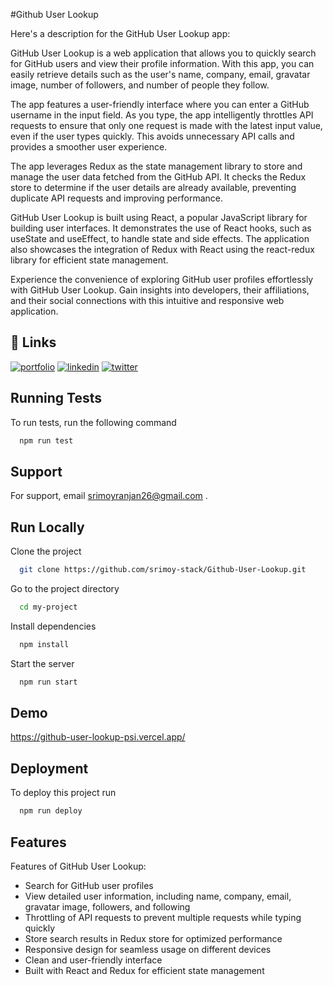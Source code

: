 
#Github User Lookup

Here's a description for the GitHub User Lookup app:

GitHub User Lookup is a web application that allows you to quickly search for GitHub users and view their profile information. With this app, you can easily retrieve details such as the user's name, company, email, gravatar image, number of followers, and number of people they follow.

The app features a user-friendly interface where you can enter a GitHub username in the input field. As you type, the app intelligently throttles API requests to ensure that only one request is made with the latest input value, even if the user types quickly. This avoids unnecessary API calls and provides a smoother user experience.

The app leverages Redux as the state management library to store and manage the user data fetched from the GitHub API. It checks the Redux store to determine if the user details are already available, preventing duplicate API requests and improving performance.

GitHub User Lookup is built using React, a popular JavaScript library for building user interfaces. It demonstrates the use of React hooks, such as useState and useEffect, to handle state and side effects. The application also showcases the integration of Redux with React using the react-redux library for efficient state management.

Experience the convenience of exploring GitHub user profiles effortlessly with GitHub User Lookup. Gain insights into developers, their affiliations, and their social connections with this intuitive and responsive web application.


## 🔗 Links
[![portfolio](https://img.shields.io/badge/my_portfolio-000?style=for-the-badge&logo=ko-fi&logoColor=white)](https://elegant-bavarois-ecb606.netlify.app/)
[![linkedin](https://img.shields.io/badge/linkedin-0A66C2?style=for-the-badge&logo=linkedin&logoColor=white)](https://www.linkedin.com/in/srimoy-ranjan-das-6b03031b8)
[![twitter](https://img.shields.io/badge/twitter-1DA1F2?style=for-the-badge&logo=twitter&logoColor=white)](https://twitter.com/ranjan_srimoy)


## Running Tests

To run tests, run the following command

```bash
  npm run test
```


## Support

For support, email srimoyranjan26@gmail.com .


## Run Locally

Clone the project

```bash
  git clone https://github.com/srimoy-stack/Github-User-Lookup.git
```

Go to the project directory

```bash
  cd my-project
```

Install dependencies

```bash
  npm install
```

Start the server

```bash
  npm run start
```


## Demo



https://github-user-lookup-psi.vercel.app/

## Deployment

To deploy this project run

```bash
  npm run deploy
```


## Features
Features of GitHub User Lookup:

- Search for GitHub user profiles
- View detailed user information, including name, company, email, gravatar image, followers, and following
- Throttling of API requests to prevent multiple requests while typing quickly
- Store search results in Redux store for optimized performance
- Responsive design for seamless usage on different devices
- Clean and user-friendly interface
- Built with React and Redux for efficient state management

